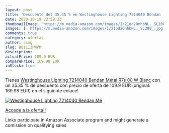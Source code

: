 ```yaml
---
layout: post
title: 'Descuento del 35.35 % en Westinghouse Lighting 7214040 Bendan  Mé'
date: 2020-10-19 22:59:23
thumbnailImage: 'https://m.media-amazon.com/images/I/21od2OnhbNL._SL200_.jpg'
images: [ 'https://m.media-amazon.com/images/I/21od2OnhbNL._SL200_.jpg' ]
comments: true
category: ofertas
author: ring
slug: B01CI3HWPM
description:
actualPrice: 109.9 EUR
comparePrice: 169.98 EUR
inStock: true
---
```


Tienes [Westinghouse Lighting 7214040 Bendan  Métal  R7s  80 W  Blanc](https://www.amazon.fr/dp/B01CI3HWPM/?tag=tolees0d-21) con un 35.35 % de descuento con precio de oferta de 109.9 EUR (original: 169.98 EUR) en el siguiente enlace!

[![Westinghouse Lighting 7214040 Bendan  Mé](https://m.media-amazon.com/images/I/21od2OnhbNL._SL200_.jpg)](https://www.amazon.fr/dp/B01CI3HWPM/?tag=tolees0d-21)

[Accede a la oferta!!](https://www.amazon.fr/dp/B01CI3HWPM/?tag=tolees0d-21)

Links participate in Amazon Associate program and might generate a comission on qualifying sales


